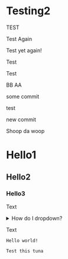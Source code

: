 # Testing2
TEST

Test Again

Test yet again!

Test

Test

BB
AA

some commit

test

new commit

Shoop da woop

# Hello1

## Hello2

### Hello3

Text
<details>
<summary>How do I dropdown?</summary>
This is how you dropdown.
</details>

Text
~~~~~~
Hello world!
~~~~~~

```
Test this tuna
```
